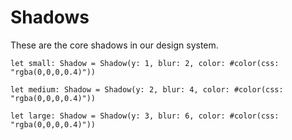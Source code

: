 # Shadows

These are the core shadows in our design system.

```tokens
let small: Shadow = Shadow(y: 1, blur: 2, color: #color(css: "rgba(0,0,0,0.4)"))
```

```tokens
let medium: Shadow = Shadow(y: 2, blur: 4, color: #color(css: "rgba(0,0,0,0.4)"))
```

```tokens
let large: Shadow = Shadow(y: 3, blur: 6, color: #color(css: "rgba(0,0,0,0.4)"))
```

